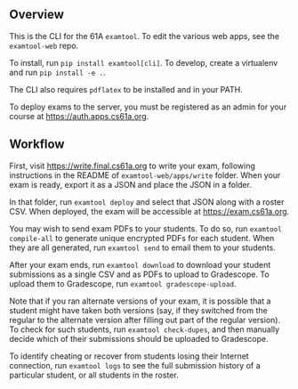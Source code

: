 ## Overview
This is the CLI for the 61A `examtool`. To edit the various web apps, see the `examtool-web` repo.

To install, run `pip install examtool[cli]`. To develop, create a virtualenv and run `pip install -e .`. 

The CLI also requires `pdflatex` to be installed and in your PATH.

To deploy exams to the server, you must be registered as an admin for your course at https://auth.apps.cs61a.org.

## Workflow
First, visit https://write.final.cs61a.org to write your exam, following instructions in the README of `examtool-web/apps/write` folder. When your exam is ready, export it as a JSON and place the JSON in a folder.

In that folder, run `examtool deploy` and select that JSON along with a roster CSV. When deployed, the exam will be accessible at https://exam.cs61a.org.

You may wish to send exam PDFs to your students. To do so, run `examtool compile-all` to generate unique encrypted PDFs for each student. When they are all generated, run `examtool send` to email them to your students.
 
 After your exam ends, run `examtool download` to download your student submissions as a single CSV and as PDFs to upload to Gradescope. To upload them to Gradescope, run `examtool gradescope-upload`. 
 
 Note that if you ran alternate versions of your exam, it is possible that a student might have taken both versions (say, if they switched from the regular to the alternate version after filling out part of the regular version). To check for such students, run `examtool check-dupes`, and then manually decide which of their submissions should be uploaded to Gradescope.
 
 To identify cheating or recover from students losing their Internet connection, run `examtool logs` to see the full submission history of a particular student, or all students in the roster.
